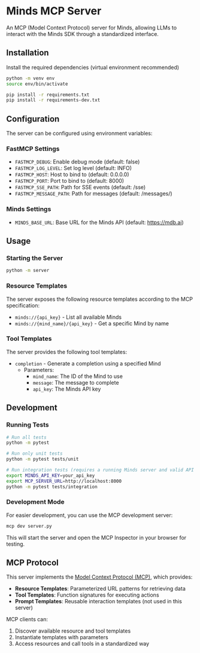 # Minds MCP Server

An MCP (Model Context Protocol) server for Minds, allowing LLMs to interact with the Minds SDK through a standardized interface.

## Installation

Install the required dependencies (virtual environment recommended)

```bash
python -m venv env
source env/bin/activate
```

```bash
pip install -r requirements.txt
pip install -r requirements-dev.txt
```

## Configuration

The server can be configured using environment variables:

### FastMCP Settings

- `FASTMCP_DEBUG`: Enable debug mode (default: false)
- `FASTMCP_LOG_LEVEL`: Set log level (default: INFO)
- `FASTMCP_HOST`: Host to bind to (default: 0.0.0.0)
- `FASTMCP_PORT`: Port to bind to (default: 8000)
- `FASTMCP_SSE_PATH`: Path for SSE events (default: /sse)
- `FASTMCP_MESSAGE_PATH`: Path for messages (default: /messages/)

### Minds Settings

- `MINDS_BASE_URL`: Base URL for the Minds API (default: https://mdb.ai)

## Usage

### Starting the Server

```bash
python -m server
```

### Resource Templates

The server exposes the following resource templates according to the MCP specification:

- `minds://{api_key}` - List all available Minds
- `minds://{mind_name}/{api_key}` - Get a specific Mind by name

### Tool Templates

The server provides the following tool templates:

- `completion` - Generate a completion using a specified Mind
  - Parameters:
    - `mind_name`: The ID of the Mind to use
    - `message`: The message to complete
    - `api_key`: The Minds API key

## Development

### Running Tests

```bash
# Run all tests
python -m pytest

# Run only unit tests
python -m pytest tests/unit

# Run integration tests (requires a running Minds server and valid API key)
export MINDS_API_KEY=your_api_key
export MCP_SERVER_URL=http://localhost:8000
python -m pytest tests/integration
```

### Development Mode

For easier development, you can use the MCP development server:

```bash
mcp dev server.py
```

This will start the server and open the MCP Inspector in your browser for testing.

## MCP Protocol

This server implements the [Model Context Protocol (MCP)](https://modelcontextprotocol.io/), which provides:

- **Resource Templates**: Parameterized URL patterns for retrieving data
- **Tool Templates**: Function signatures for executing actions
- **Prompt Templates**: Reusable interaction templates (not used in this server)

MCP clients can:
1. Discover available resource and tool templates
2. Instantiate templates with parameters
3. Access resources and call tools in a standardized way